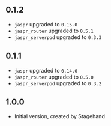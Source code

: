 ## 0.1.2

- `jaspr` upgraded to `0.15.0`
- `jaspr_router` upgraded to `0.5.1`
- `jaspr_serverpod` upgraded to `0.3.3`

## 0.1.1

- `jaspr` upgraded to `0.14.0`
- `jaspr_router` upgraded to `0.5.0`
- `jaspr_serverpod` upgraded to `0.3.2`

## 1.0.0

- Initial version, created by Stagehand
